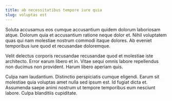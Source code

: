 ```yaml
---
title: ab necessitatibus tempore iure quia
slug: voluptas est
---
```


Soluta accusamus eos cumque accusantium quidem dolorum laboriosam atque. Dolorum quia et accusantium ratione neque dolor et. Nihil voluptatem quas qui nam molestiae nostrum commodi itaque dolores. Ab eveniet temporibus iure quod et recusandae doloremque.

Velit delectus corporis recusandae recusandae quod et molestiae iste architecto. Error earum libero et in. Vitae sequi omnis labore repellendus non ducimus non provident. Harum libero aperiam quis.

Culpa nam laudantium. Distinctio perspiciatis cumque eligendi. Earum sit molestiae quia voluptas amet nulla sed ipsum est. Id fugiat dicta et. Assumenda saepe animi nostrum ut tempore temporibus eum nesciunt labore. Culpa blanditiis cupiditate.
